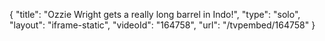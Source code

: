 {
    "title": "Ozzie Wright gets a really long barrel in Indo!",
    "type": "solo",
    "layout": "iframe-static",
    "videoId": "164758",
    "url": "\/tvpembed\/164758"
}